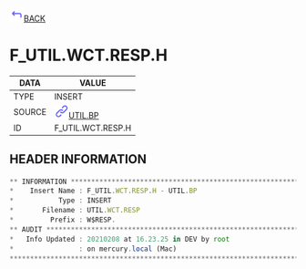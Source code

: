 <img src="../.resources/themes/unicons-line-6563ff/corner-up-left-alt.svg" alt="BACK" width="25" />[BACK](../DOCS/UTIL.BP.md)  
# F_UTIL.WCT.RESP.H  
|DATA|VALUE|
| --- | --- |
|TYPE|INSERT|
|SOURCE|<img src="../.resources/themes/unicons-line-6563ff/link.svg" alt="UTIL.BP" width="25" />[UTIL.BP](../DOCS/UTIL.BP.md)|
|ID|F_UTIL.WCT.RESP.H|
    
    
## HEADER INFORMATION  
```javascript
** INFORMATION ****************************************************************
*    Insert Name : F_UTIL.WCT.RESP.H - UTIL.BP
*           Type : INSERT
*       Filename : UTIL.WCT.RESP
*         Prefix : W$RESP.
** AUDIT **********************************************************************
*   Info Updated : 20210208 at 16.23.25 in DEV by root
*                : on mercury.local (Mac)
*******************************************************************************
```
